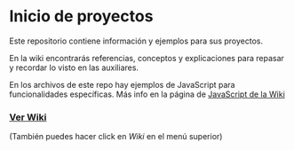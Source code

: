 # Inicio de proyectos
Este repositorio contiene información y ejemplos para sus proyectos.

En la wiki encontrarás referencias, conceptos y explicaciones para repasar y recordar lo visto en las auxiliares.

En los archivos de este repo hay ejemplos de JavaScript para funcionalidades específicas. Más info en la página de [JavaScript de la Wiki](https://github.com/Aux-Ing-1/Inicio-Proyectos/wiki/JavaScript)

### [Ver Wiki](https://github.com/Aux-Ing-1/Inicio-Proyectos/wiki)
(También puedes hacer click en _Wiki_ en el menú superior)